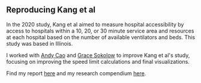 ## Reproducing Kang et al

In the 2020 study, Kang et al aimed to measure hospital accessibility by access to hospitals within a 10, 20, or 30 minute service area and resources at each hospital based on the number of available ventilators and beds. This study was based in Illinois.

I worked with [Andy Cao](https://andreyjcao.github.io/) and [Grace Sokolow](https://gsokolow.github.io/) to improve Kang et al's study, focusing on improving the speed limit calculations and final visualizations. 

Find my report [here](https://audreyrpark.github.io/03-COVID-19Acc-Reanalysis%20(2)/) and my research compendium [here](https://github.com/audreyrpark/RPr-Kang-2020).
